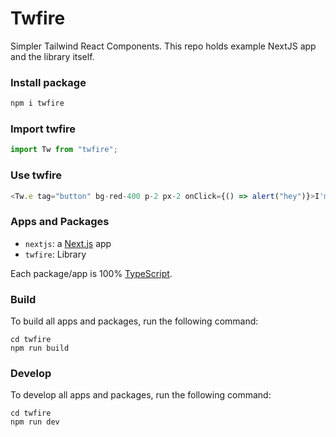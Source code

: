 # Twfire

Simpler Tailwind React Components.
This repo holds example NextJS app and the library itself.

### Install package
```bash
npm i twfire
```

### Import twfire
```javascript
import Tw from "twfire";
```

### Use twfire
```javascript
<Tw.e tag="button" bg-red-400 p-2 px-2 onClick={() => alert("hey")}>I'm a button!</Tw.e>
```

### Apps and Packages

- `nextjs`: a [Next.js](https://nextjs.org/) app
- `twfire`: Library

Each package/app is 100% [TypeScript](https://www.typescriptlang.org/).

### Build

To build all apps and packages, run the following command:

```
cd twfire
npm run build
```

### Develop

To develop all apps and packages, run the following command:

```
cd twfire
npm run dev
```
